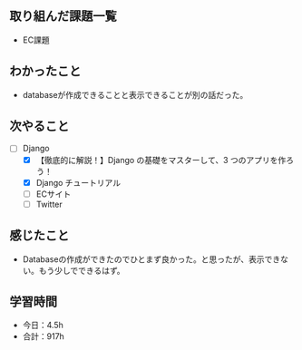 ## 取り組んだ課題一覧
- EC課題

## わかったこと
- databaseが作成できることと表示できることが別の話だった。

## 次やること
- [ ] Django
   - [x] 【徹底的に解説！】Django の基礎をマスターして、3 つのアプリを作ろう！
   - [x] Django チュートリアル
   - [ ] ECサイト
   - [ ] Twitter

## 感じたこと
- Databaseの作成ができたのでひとまず良かった。と思ったが、表示できない。もう少しでできるはず。

## 学習時間

- 今日：4.5h
- 合計：917h